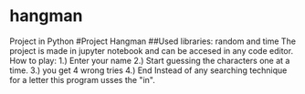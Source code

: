 # hangman
Project in Python
#Project Hangman
##Used libraries: random and time
The project is made in jupyter notebook and can be accesed in any code editor.
How to play:
1.) Enter your name
2.) Start guessing the characters one at a time.
3.) you get 4 wrong tries
4.) End
Instead of any searching technique for a letter this program usses the "in". 
